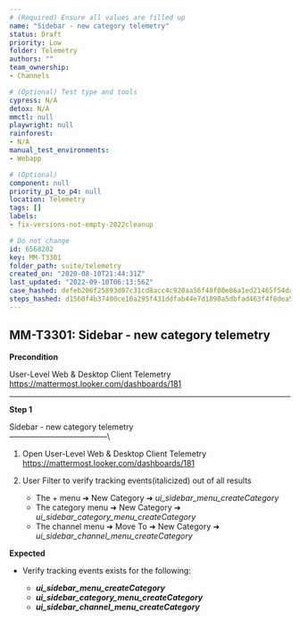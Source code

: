 ```yaml
---
# (Required) Ensure all values are filled up
name: "Sidebar - new category telemetry"
status: Draft
priority: Low
folder: Telemetry
authors: ""
team_ownership: 
- Channels

# (Optional) Test type and tools
cypress: N/A
detox: N/A
mmctl: null
playwright: null
rainforest: 
- N/A
manual_test_environments: 
- Webapp

# (Optional)
component: null
priority_p1_to_p4: null
location: Telemetry
tags: []
labels: 
- fix-versions-not-empty-2022cleanup

# Do not change
id: 6568202
key: MM-T3301
folder_path: suite/telemetry
created_on: "2020-08-10T21:44:31Z"
last_updated: "2022-09-10T06:13:56Z"
case_hashed: defeb206f25893d07c31cd8acc4c920aa56f48f00e86a1ed21465f54da3b9f1072614ad73fee6876fc7017a4a34d7ccc
steps_hashed: d1560f4b37400ce10a295f431ddfab44e7d1898a5dbfad463f4f8dea5da979bb2859f22180eb48c8f6d19a74695f82db
---
```


## MM-T3301: Sidebar - new category telemetry

**Precondition**

User-Level Web & Desktop Client Telemetry\
<https://mattermost.looker.com/dashboards/181>

---

**Step 1**

Sidebar - new category telemetry\
–––––––––––––––––––––––––\\

1. Open User-Level Web & Desktop Client Telemetry\
   <https://mattermost.looker.com/dashboards/181>

2. User Filter to verify tracking events(italicized) out of all results

   - The + menu ➜ New Category ➜ _ui\_sidebar\_menu\_createCategory_
   - The category menu ➜ New Category ➜ _ui\_sidebar\_category\_menu\_createCategory_
   - The channel menu ➜ Move To ➜ New Category ➜ _ui\_sidebar\_channel\_menu\_createCategory_

**Expected**

- Verify tracking events exists for the following:

  - _**ui\_sidebar\_menu\_createCategory**_
  - **_ui\_sidebar\_category\_menu\_createCategory_**
  - **_ui\_sidebar\_channel\_menu\_createCategory_**
